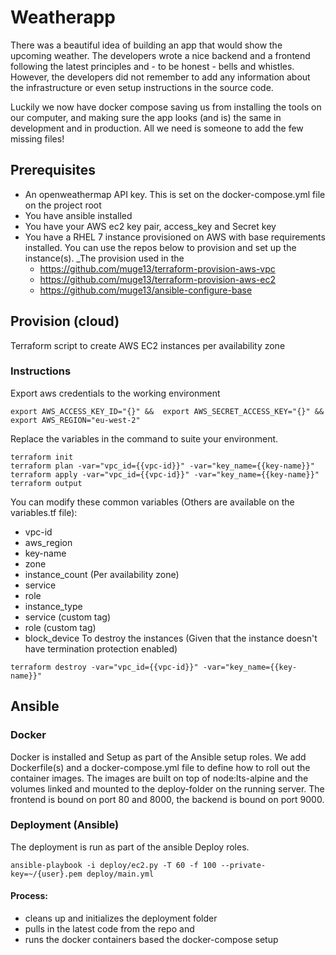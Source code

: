 # Weatherapp
There was a beautiful idea of building an app that would show the upcoming weather. The developers wrote a nice backend and a frontend following the latest principles and - to be honest - bells and whistles. However, the developers did not remember to add any information about the infrastructure or even setup instructions in the source code.

Luckily we now have docker compose saving us from installing the tools on our computer, and making sure the app looks (and is) the same in development and in production. All we need is someone to add the few missing files!

## Prerequisites
- An openweathermap API key. This is set on the docker-compose.yml file on the project root
- You have ansible installed
- You have your AWS ec2 key pair, access_key and Secret key
- You have a RHEL 7 instance provisioned on AWS with base requirements installed. You can use the repos below to provision and set up the instance(s). _The provision used in the 
    - https://github.com/muge13/terraform-provision-aws-vpc
    - https://github.com/muge13/terraform-provision-aws-ec2
    - https://github.com/muge13/ansible-configure-base
## Provision (cloud)
Terraform script to create AWS EC2 instances per availability zone
### Instructions
Export aws credentials to the working environment
 ```
export AWS_ACCESS_KEY_ID="{}" &&  export AWS_SECRET_ACCESS_KEY="{}" && export AWS_REGION="eu-west-2"
```
Replace the variables in the command to suite your environment.
```
terraform init
terraform plan -var="vpc_id={{vpc-id}}" -var="key_name={{key-name}}"
terraform apply -var="vpc_id={{vpc-id}}" -var="key_name={{key-name}}"
terraform output
```
You can modify these common variables (Others are available on the variables.tf file):
- vpc-id
- aws_region
- key-name
- zone
- instance_count (Per availability zone)
- service
- role
- instance_type
- service (custom tag)
- role (custom tag)
- block_device
To destroy the instances (Given that the instance doesn't have termination protection enabled)
```
terraform destroy -var="vpc_id={{vpc-id}}" -var="key_name={{key-name}}"
```
## Ansible
### Docker
Docker is installed and Setup as part of the Ansible setup roles.
We add Dockerfile(s) and a docker-compose.yml file to define how to roll out the container images. 
The images are built on top of node:lts-alpine and the volumes linked and mounted to the deploy-folder on the running server.
The frontend is bound on port 80 and 8000, the backend is bound on port 9000. 
### Deployment (Ansible)
The deployment is run as part of the ansible Deploy roles.
```
ansible-playbook -i deploy/ec2.py -T 60 -f 100 --private-key=~/{user}.pem deploy/main.yml
```
#### Process:
- cleans up and initializes the deployment folder
- pulls in the latest code from the repo and 
- runs the docker containers based the docker-compose setup